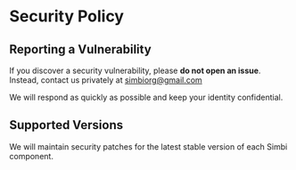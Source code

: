 # Security Policy

## Reporting a Vulnerability

If you discover a security vulnerability, please **do not open an issue**. Instead, contact us privately at simbiorg@gmail.com

We will respond as quickly as possible and keep your identity confidential.

## Supported Versions

We will maintain security patches for the latest stable version of each Simbi component.
